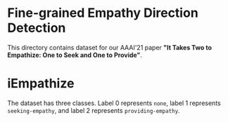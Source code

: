 # Fine-grained Empathy Direction Detection
This directory contains dataset for our AAAI'21 paper **"It Takes Two to Empathize: One to Seek and One to Provide"**.



# iEmpathize
The dataset has three classes. Label 0 represents `none`, label 1 represents `seeking-empathy`, and label 2 represents `providing-empathy`. 

